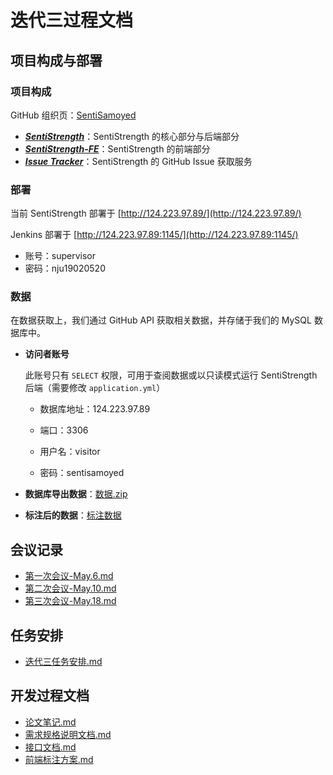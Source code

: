 # 迭代三过程文档

## 项目构成与部署



### 项目构成

GitHub 组织页：[SentiSamoyed](https://github.com/SentiSamoyed)

- [**_SentiStrength_**](https://github.com/SentiSamoyed/SentiStrength)：SentiStrength 的核心部分与后端部分
- [**_SentiStrength-FE_**](https://github.com/SentiSamoyed/SentiStrength-FE)：SentiStrength 的前端部分
- [**_Issue Tracker_**](https://github.com/SentiSamoyed/IssueTracker)：SentiStrength 的 GitHub Issue 获取服务

### 部署

当前 SentiStrength 部署于 [http://124.223.97.89/](http://124.223.97.89/)

Jenkins 部署于 [http://124.223.97.89:1145/](http://124.223.97.89:1145/)

- 账号：supervisor
- 密码：nju19020520

### 数据

在数据获取上，我们通过 GitHub API 获取相关数据，并存储于我们的 MySQL 数据库中。

- **访问者账号**

  此账号只有 `SELECT` 权限，可用于查阅数据或以只读模式运行 SentiStrength 后端（需要修改 `application.yml`）

  - 数据库地址：124.223.97.89

  - 端口：3306

  - 用户名：visitor

  - 密码：sentisamoyed


- **数据库导出数据**：[数据.zip](https://box.nju.edu.cn/f/8e808e8214f6433b9e50/)
- **标注后的数据**：[标注数据](https://box.nju.edu.cn/f/3b9ef58b9f7f42caa545/)

## 会议记录

- [第一次会议-May.6.md](会议记录/第一次会议-May.6.md)
- [第二次会议-May.10.md](会议记录/第二次会议-May.10.md)
- [第三次会议-May.18.md](会议记录/第三次会议-May.18.md)

## 任务安排

- [迭代三任务安排.md](迭代三任务安排.md)

## 开发过程文档

- [论文笔记.md](论文笔记/论文笔记.md)
- [需求规格说明文档.md](需求规格说明文档.md)
- [接口文档.md](接口文档.md)
- [前端标注方案.md](前端标注方案.md)
